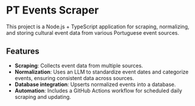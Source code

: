 # PT Events Scraper

This project is a Node.js + TypeScript application for scraping, normalizing, and storing cultural event data from various Portuguese event sources.

## Features

- **Scraping**: Collects event data from multiple sources.
- **Normalization**: Uses an LLM to standardize event dates and categorize events, ensuring consistent data across sources.
- **Database integration**: Upserts normalized events into a database.
- **Automation**: Includes a GitHub Actions workflow for scheduled daily scraping and updating.
